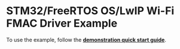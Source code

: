 # STM32/FreeRTOS OS/LwIP Wi-Fi FMAC Driver Example

To use the example, follow the [**demonstration quick start guide**](https://docs.silabs.com/wifi/wf200/content-source/getting-started/stm32/freertos/getting-started).
